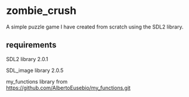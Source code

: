 # zombie_crush

A simple puzzle game I have created from scratch using the SDL2 library.

## requirements

SDL2 library 2.0.1

SDL_image library 2.0.5

my_functions library from https://github.com/AlbertoEusebio/my_functions.git

